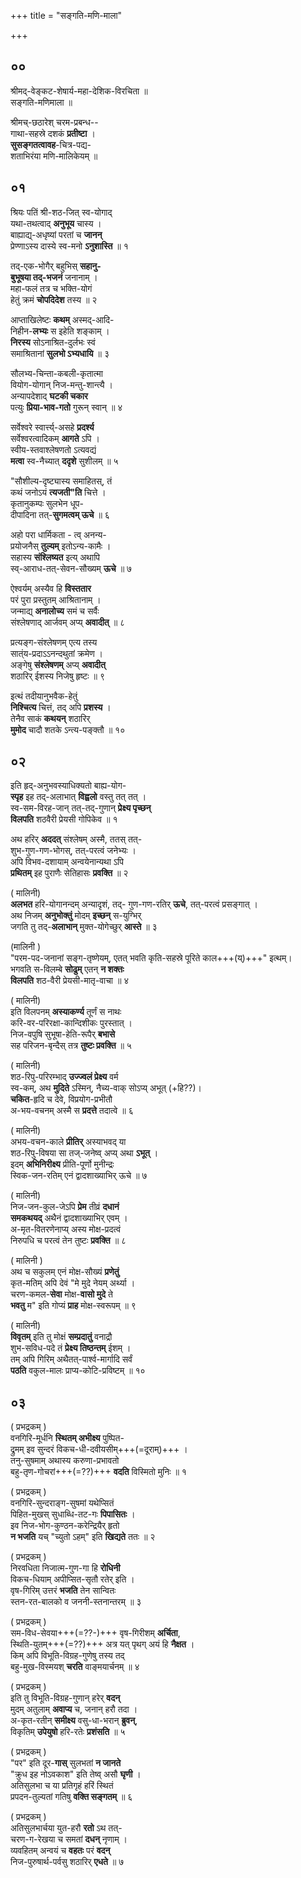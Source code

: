 +++
title = "सङ्गति-मणि-माला"

+++

## ००
श्रीमद्-वेङ्कट-शेषार्य-महा-देशिक-विरचिता ॥  
सङ्गति-मणिमाला ॥

श्रीमच्-छठारेश् चरम-प्रबन्ध--  
गाथा-सहस्रे दशकं **प्रतीष्टा** ।  
**सुसङ्गतत्वावह**-चित्र-पद्य-  
शताभिरंया मणि-मालिकेयम् ॥

## ०१

श्रियः पतिं श्री-शठ-जित् स्व-योगाद्  
यथा-तथत्वाद् **अनुभूय** चास्य ।  
बाह्याद्य्-अधृष्यां परतां च **जानन्**  
प्रेण्णाऽस्य दास्ये स्व-मनो **ऽनुशास्ति** ॥ १

तद्-एक-भोगैर् बहुभिस् **सहानु-**  
**बुभूषया तद्-भजनं** जनानाम् ।  
महा-फलं तत्र च भक्ति-योगं  
हेतुं क्रमं **चोपदिदेश** तस्य ॥ २  

आप्ताखिलेष्टः **कथम्** अस्मद्-आदि-  
निहीन-**लभ्यः** स इहेति शङ्काम् ।  
**निरस्य** सोऽनाश्रित-दुर्लभः स्वं  
समाश्रितानां **सुलभो ऽभ्यधायि** ॥ ३  

सौलभ्य-चिन्ता-कबली-कृतात्मा  
वियोग-योगान् निज-मन्तु-शान्त्यै ।  
अन्यापदेशाद् **घटकी चकार**  
पत्युः **प्रिया-भाव-गतो** गुरून् स्वान् ॥ ४   

सर्वेश्वरे स्वार्त्त्य्-असहे **प्रदर्श्य**  
सर्वेश्वरत्वादिकम् **आगते** ऽपि ।  
स्वीय-स्तवाश्लेषणतो ऽत्यवद्यं  
**मत्वा** स्व-नैच्यात् **ददृशे** सुशीलम् ॥ ५

"सौशील्य-दृष्ट्यास्य समाहितस्, तं  
कथं जनोऽयं **त्यजती"ति** चित्ते ।  
कृतानुकम्पः सुलभेन धूप-  
दीपादिना तत्-**सुगमत्वम् ऊचे** ॥ ६  

अहो परा धार्मिकता - त्व् अनन्य-  
प्रयोजनैस् **तुल्यम्** इतोऽन्य-कामैः ।  
सहास्य **संश्लिष्यत** इत्य् अथापि  
स्व्-आराध-तत्-सेवन-सौख्यम् **ऊचे** ॥ ७

ऐश्वर्यम् अस्यैव हि **विस्ततार**  
परं पुरा प्रस्तुतम् आश्रितानाम् ।  
जन्माद्य् **अनालोच्य** समं च सर्वैः  
संश्लेषणाद् आर्जवम् अप्य् **अवादीत्** ॥ ८

प्रत्यङ्ग-संश्लेषणम् एत्य तस्य  
सात्ंय-प्रदाऽऽनन्दथुतां क्रमेण ।  
अङ्गेषु **संश्लेषणम्** अप्य् **अवादीत्**  
शठारिर् ईशस्य निजेषु हृष्टः ॥ ९

इत्थं तदीयानुभवैक-हेतुं  
**निश्चित्य** चित्तं, तद् अपि **प्रशस्य** ।  
तेनैव साकं **कथयन्** शठारिर्  
**मुमोद** चादौ शतके ऽन्त्य-पङ्क्तौ ॥ १०

## ०२
इति हृद्-अनुभवस्याधिक्यतो बाह्य-योग-   
**स्पृह** इह तद्-अलाभात् **विह्वलो** वस्तु तत् तत् ।  
स्व-सम-विरह-जान् तत्-तद्-गुणान् **प्रेक्ष्य पृच्छन्**   
**विलपति** शठवैरी प्रेयसी गोपिकेव ॥ १

अथ हरिर् **अददत्** संश्लेषम् अस्मै, ततस् तत्-   
शुभ-गुण-गण-भोगस्, तत्-परत्वं जनेभ्यः ।   
अपि विभव-दशायाम् अन्वयेनान्यथा ऽपि   
**प्रथितम्** इह पुराणैः सेतिहासः **प्रवक्ति** ॥ २

( मालिनी)  
**अलभत** हरि-योगानन्दम् अन्यादृशं, तद्-
गुण-गण-रतिर् **ऊचे**, तत्-परत्वं प्रसङ्गात् ।   
अथ निजम् **अनुभोक्तुं** मोदम् **इच्छन्** स-युग्भिर्   
जगति तु तद्-**अलाभान्** मुक्त-योगेच्छुर् **आस्ते** ॥ ३  


(मालिनी )  
"परम-पद-जनानां सङ्ग-तृष्णेयम्, एतत्
भवति कृति-सहस्रे पूरिते काल+++(य्)+++" इत्थम्।   
भगवति स-विलम्बे **सोढुम्** एतन् **न शक्तः**   
**विलपति** शठ-वैरी प्रेयसी-मातृ-वाचा ॥ ४

( मालिनी)  
इति विलपनम् **अस्याकर्ण्य** तूर्णं स नाथः   
करि-वर-परिरक्षा-कान्दिशीकः पुरस्तात् ।   
निज-वपुषि सुभूषा-हेति-रूपैर् **बभासे**   
सह परिजन-बृन्दैस् तत्र **तुष्टः प्रवक्ति** ॥ ५  

( मालिनी)  
शठ-रिपु-परिरम्भाद् **उज्ज्वलं प्रेक्ष्य** वर्म   
स्व-कम्, अथ **मुदिते** ऽस्मिन्, नैच्य-वाक् सोऽप्य् अभूत् (+हि??)।   
**चकित**-हृदि च देवे, विप्रयोग-प्रभीतौ   
अ-भय-वचनम् अस्मै स **प्रदत्ते** तदात्वे ॥  ६ 

( मालिनी)  
अभय-वचन-काले **प्रीतिर्** अस्याभवद् या   
शठ-रिपु-विषया सा तज्-जनेष्व् अप्य् अथा **ऽभूत्** ।   
इदम् **अभिनिरीक्ष्य** प्रीति-पूर्णो मुनीन्द्रः   
स्विक-जन-रतिम् एनं द्वादशाख्याभिर् ऊचे ॥ ७  

( मालिनी)  
निज-जन-कुल-जेऽपि **प्रेम** तीव्रं **दधानं**   
**समकथयद्** अथैनं द्वादशाख्याभिर् एवम् ।   
अ-मृत-वितरणेनाप्य् अस्य मोक्ष-प्रदत्वं   
निरुपधि च परत्वं तेन तुष्टः **प्रवक्ति** ॥ ८  

( मालिनी )  
अथ च सकुलम् एनं मोक्ष-सौख्यं **प्रणेतुं**   
कृत-मतिम् अपि देवं "मे मुदे नेयम् अर्थ्या ।  
चरण-कमल-**सेवा** मोक्ष-**वासो मुदे** ते   
**भवतु** म" इति गोप्यं **प्राह** मोक्ष-स्वरूपम् ॥ ९

( मालिनी)  
**विवृतम्** इति तु मोक्षं **सम्प्रदातुं** वनाद्रौ   
शुभ-सविध-पदे तं **प्रेक्ष्य तिष्ठन्तम्** ईशम् ।   
तम् अपि गिरिम् अथैतत्-पार्श्व-मार्गादि सर्वं   
**पठति** वकुल-मालः प्राप्य-कोटि-प्रविष्टम् ॥ १०  


## ०३
( प्रभद्रकम् )  
वनगिरि-मूर्धनि **स्थितम् अभीक्ष्य** पुष्पित-   
द्रुमम् इव सुन्दरं विकच-धी-दवीयसीम्+++(=दूराम्)+++ ।  
तनु-सुषमाम् अथास्य करुणा-प्रभावतो   
बहु-तृण-गोचरां+++(=??)+++ **वदति** विस्मितो मुनिः ॥  १ 


( प्रभद्रकम् )  
वनगिरि-सुन्दराङ्ग-सुषमां यथेप्सितं   
पिहित-मुखस् सुधाब्धि-तट-गः **पिपासितः** ।   
इव निज-भोग-कुण्ठन-करेन्द्रियैर् हृतो   
**न भजति** यच् "च्युतो ऽहम्" इति **खिद्यते** ततः ॥  २ 

( प्रभद्रकम् )  
निरवधिता निजात्म-गुण-गा हि **रोधिनी**   
विकच-धियाम् अपीप्सित-सृतौ रतेर् इति ।   
वृष-गिरिम् उत्तरं **भजति** तेन सान्वितः   
स्तन-रत-बालको व जननी-स्तनान्तरम् ॥ ३ 

( प्रभद्रकम् )  
सम-विध-सेवया+++(=??-)+++ वृष-गिरीशम् **अर्चिता**,   
स्थिति-युतम्+++(=??)+++ अत्र यत् पृथग् अयं हि **नैक्षत** ।  
किम् अपि विभूति-विग्रह-गुणेषु तस्य तद्   
बहु-मुख-विस्मयश् **चरति** वाङ्मयार्चनम् ॥ ४  

( प्रभद्रकम् )  
इति तु विभूति-विग्रह-गुणान् हरेर् **वदन्**  
मुदम् अतुलाम् **अवाप्य** च, जनान् हरौ तदा ।   
अ-कृत-रतीन् **समीक्ष्य** वसु-धा-भरान् **ब्रुवन्**,   
विकृतिम् **उपेयुषो** हरि-रतेः **प्रशंसति** ॥ ५  

( प्रभद्रकम् )  
"पर" इति दूर-**गास्** सुलभतां **न जानते**   
"क्रुध इह नोऽवकाश" इति तेष्व् असौ **घृणी** ।   
अतिसुलभा च या प्रतिगृहं हरिं स्थितं   
प्रपदन-तुल्यतां गतिषु **वक्ति सङ्गतम्** ॥ ६  

( प्रभद्रकम् )  
अतिसुलभार्चया युत-हरौ **रतो** ऽथ तत्-   
चरण-ग-रेखया च समतां **दधन्** नृणाम् ।   
व्यवहितम् अन्वयं च **वहतः** परं **वदन्**   
निज-पुरुषार्थ-पर्वसु शठारिर् **एधते** ॥ ७ 

